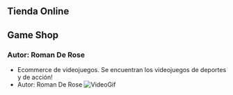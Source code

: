 ## Tienda Online

## Game Shop

### Autor: Roman De Rose

- Ecommerce de videojuegos. Se encuentran los videojuegos de deportes y de acción!
- Autor: Roman De Rose
  ![VideoGif](public/proyecto.gif)
